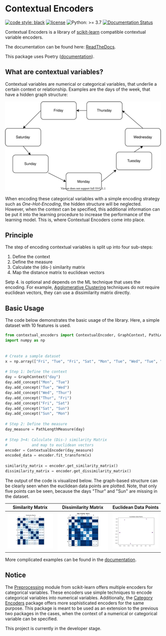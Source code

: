 # Contextual Encoders
[![code style: black](https://img.shields.io/badge/code%20style-black-000000.svg)](https://github.com/psf/black)
[![license](https://img.shields.io/badge/license-Apache%202.0-green.svg)](https://opensource.org/licenses/Apache-2.0)
![Python: >= 3.7](https://img.shields.io/badge/python-^3.7-blue)
[![Documentation Status](https://readthedocs.org/projects/contextual-encoders/badge/?version=latest)](https://contextual-encoders.readthedocs.io/en/latest/?badge=latest)

Contextual Encoders is a library of [scikit-learn](https://scikit-learn.org/stable) compatible contextual variable encoders.

The documentation can be found here: [ReadTheDocs](https://contextual-encoders.readthedocs.io).

This package uses Poetry ([documentation](https://python-poetry.org/docs/)).

## What are contextual variables?
Contextual variables are numerical or categorical variables, that underlie a certain context or relationship.
Examples are the days of the week, that have a hidden graph structure:

<p align="center">
<img src="https://raw.githubusercontent.com/StuttgarterDotNet/contextual-encoders/main/docs/_static/weekdays.svg" alt="">
</p>

When encoding these categorical variables with a simple encoding strategy such as <em>One-Hot-Encoding</em>, the hidden structure will be neglected.
However, when the context can be specified, this additional information can be put it into the learning procedure to increase the performance of the learning model.
This is, where Contextual Encoders come into place.

## Principle
The step of encoding contextual variables is split up into four sub-steps:

1) Define the context
2) Define the measure
3) Calculate the (dis-) similarity matrix
4) Map the distance matrix to euclidean vectors

Setp 4. is optional and depends on the ML technique that uses the encoding.
For example, [Agglomerative Clustering](https://scikit-learn.org/stable/modules/generated/sklearn.cluster.AgglomerativeClustering.html) 
techniques do not require euclidean vectors, they can use a dissimilarity matrix directly.

## Basic Usage

The code below demonstrates the basic usage of the library.
Here, a simple dataset with 10 features is used.

```python
from contextual_encoders import ContextualEncoder, GraphContext, PathLengthMeasure
import numpy as np


# Create a sample dataset
x = np.array(["Fri", "Tue", "Fri", "Sat", "Mon", "Tue", "Wed", "Tue", "Fri", "Fri"])

# Step 1: Define the context
day = GraphContext("day")
day.add_concept("Mon", "Tue")
day.add_concept("Tue", "Wed")
day.add_concept("Wed", "Thur")
day.add_concept("Thur", "Fri")
day.add_concept("Fri", "Sat")
day.add_concept("Sat", "Sun")
day.add_concept("Sun", "Mon")

# Step 2: Define the measure
day_measure = PathLengthMeasure(day)

# Step 3+4: Calculate (Dis-) similarity Matrix
#           and map to euclidean vectors
encoder = ContextualEncoder(day_measure)
encoded_data = encoder.fit_transform(x)

similarity_matrix = encoder.get_similarity_matrix()
dissimilarity_matrix = encoder.get_dissimilarity_matrix()
```

The output of the code is visualized below.
The graph-based structure can be clearly seen when the euclidean data points are plotted.
Note, that only five points can be seen, because the days "Thur" and "Sun" are missing in the dataset.

Similarity Matrix          |  Dissimilarity Matrix     |  Euclidean Data Points
:-------------------------:|:-------------------------:|:-------------------------:
![](https://github.com/StuttgarterDotNet/contextual-encoders/blob/main/docs/_static/readme_example_similarity_matrix.png?raw=true)  |  ![](https://github.com/StuttgarterDotNet/contextual-encoders/blob/main/docs/_static/readme_example_dissimilarity_matrix.png?raw=true)  | ![](https://github.com/StuttgarterDotNet/contextual-encoders/blob/main/docs/_static/readme_example_euclidean_data_points.png?raw=true)

More complicated examples can be found in the [documentation](https://contextual-encoders.readthedocs.io/en/latest/examples.html).

## Notice
The [Preprocessing](https://scikit-learn.org/stable/modules/classes.html#module-sklearn.preprocessing) module from scikit-learn offers multiple encoders for categorical variables.
These encoders use simple techniques to encode categorical variables into numerical variables.
Additionally, the [Category Encoders](http://contrib.scikit-learn.org/category_encoders) package offers more sophisticated encoders for the same purpose.
This package is meant to be used as an extension to the previous two packages in the cases, when the context of a numerical or categorical variable can be specified.

This project is currently in the developer stage.

